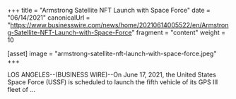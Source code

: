 +++
title = "Armstrong Satellite NFT Launch with Space Force"
date = "06/14/2021"
canonicalUrl = "https://www.businesswire.com/news/home/20210614005522/en/Armstrong-Satellite-NFT-Launch-with-Space-Force"
fragment = "content"
weight = 10

[asset]
    image = "armstrong-satellite-nft-launch-with-space-force.jpeg"
+++

LOS ANGELES--(BUSINESS WIRE)--On June 17, 2021, the United States Space 
Force (USSF) is scheduled to launch the fifth vehicle of its GPS III fleet 
of ...
